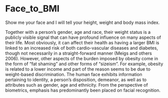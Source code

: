 # Face_to_BMI
Show me your face and I will tell your height, weight and body mass index.

Together with a person’s gender, age and race, their weight status is a publicly
visible signal that can have profound influence on many aspects of their life. Most
obviously, it can affect their health as having a larger BMI is linked to an
increased risk of both cardio-vascular diseases and diabetes, though not
necessarily in a straight-forward manner (Meigs and others 2006). However,
other aspects of the burden imposed by obesity come in the form of “fat shaming”
and other forms of “sizeism”. For example, obesity is related to a lower income
and part of the reason seems to be due to weight-based discrimination.
The human face exhibits information pertaining to identity, a person’s disposition,
demeanor, as well as to attributes such as gender, age and ethnicity. From the
perspective of biometrics, emphasis has predominantly been placed on facial
recognition. 

